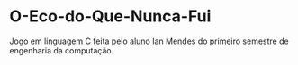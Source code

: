 # O-Eco-do-Que-Nunca-Fui
Jogo em linguagem C feita pelo aluno Ian Mendes do primeiro semestre de engenharia da computação.
